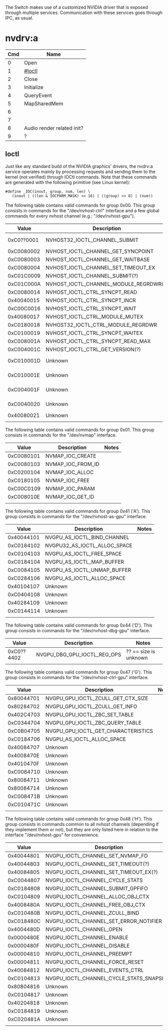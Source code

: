 The Switch makes use of a customized NVIDIA driver that is exposed
through multiple services. Communication with these services goes
through IPC, as usual.

# nvdrv:a

| Cmd | Name                         |
| --- | ---------------------------- |
| 0   | Open                         |
| 1   | [\#Ioctl](#Ioctl "wikilink") |
| 2   | Close                        |
| 3   | Initialize                   |
| 4   | QueryEvent                   |
| 5   | MapSharedMem                 |
| 6   |                              |
| 7   |                              |
| 8   | Audio render related init?   |
| 9   | ?                            |

## Ioctl

Just like any standard build of the NVIDIA graphics' drivers, the
nvdrv:a service operates mainly by processing requests and sending them
to the kernel (not verified) through IOCtl commands. Note that these
commands are generated with the following primitive (see Linux kernel):

`#define _IOC(inout, group, num, len) \`  
`   (inout | ((len & IOCPARM_MASK) << 16) | ((group) << 8) | (num))`

The following table contains valid commands for group 0x00. This group
consists in commands for the "/dev/nvhost-ctrl" interface and a few
global commands for every nvhost channel (e.g.:
"/dev/nvhost-gpu").

| Value      | Description                                | Notes                              |
| ---------- | ------------------------------------------ | ---------------------------------- |
| 0xC0??0001 | NVHOST32\_IOCTL\_CHANNEL\_SUBMIT           | ?? == size is unknown              |
| 0xC0080002 | NVHOST\_IOCTL\_CHANNEL\_GET\_SYNCPOINT     |                                    |
| 0xC0080003 | NVHOST\_IOCTL\_CHANNEL\_GET\_WAITBASE      |                                    |
| 0xC0080004 | NVHOST\_IOCTL\_CHANNEL\_SET\_TIMEOUT\_EX   |                                    |
| 0xC01C0009 | NVHOST\_IOCTL\_CHANNEL\_SUBMIT(?)          |                                    |
| 0xC01C000A | NVHOST\_IOCTL\_CHANNEL\_MODULE\_REGRDWR(?) |                                    |
| 0xC0080014 | NVHOST\_IOCTL\_CTRL\_SYNCPT\_READ          |                                    |
| 0x40040015 | NVHOST\_IOCTL\_CTRL\_SYNCPT\_INCR          |                                    |
| 0xC00C0016 | NVHOST\_IOCTL\_CTRL\_SYNCPT\_WAIT          |                                    |
| 0x40080017 | NVHOST\_IOCTL\_CTRL\_MODULE\_MUTEX         |                                    |
| 0xC0180018 | NVHOST32\_IOCTL\_CTRL\_MODULE\_REGRDWR     |                                    |
| 0xC0100019 | NVHOST\_IOCTL\_CTRL\_SYNCPT\_WAITEX        |                                    |
| 0xC008001A | NVHOST\_IOCTL\_CTRL\_SYNCPT\_READ\_MAX     |                                    |
| 0xC004001C | NVHOST\_IOCTL\_CTRL\_GET\_VERSION(?)       |                                    |
| 0xC010001D | Unknown                                    | NvRmSyncWaitEvent (wait on event?  |
| 0xC010001E | Unknown                                    | NvRmSyncWaitEvent (wait on event?) |
| 0xC004001F | Unknown                                    | NvRmSyncWaitEvent (signal event?)  |
| 0xC0040020 | Unknown                                    | NvRmSyncWaitEvent (signal event?)  |
| 0x40080021 | Unknown                                    | Returns busy?                      |
|            |                                            |                                    |

The following table contains valid commands for group 0x01. This group
consists in commands for the "/dev/nvmap" interface.

| Value      | Description          | Notes |
| ---------- | -------------------- | ----- |
| 0xC0080101 | NVMAP\_IOC\_CREATE   |       |
| 0xC0080103 | NVMAP\_IOC\_FROM\_ID |       |
| 0xC0200104 | NVMAP\_IOC\_ALLOC    |       |
| 0xC0180105 | NVMAP\_IOC\_FREE     |       |
| 0xC00C0109 | NVMAP\_IOC\_PARAM    |       |
| 0xC008010E | NVMAP\_IOC\_GET\_ID  |       |
|            |                      |       |

The following table contains valid commands for group 0x41 ('A'). This
group consists in commands for the "/dev/nvhost-as-gpu" interface.

| Value      | Description                      | Notes |
| ---------- | -------------------------------- | ----- |
| 0x40044101 | NVGPU\_AS\_IOCTL\_BIND\_CHANNEL  |       |
| 0xC0184102 | NVGPU32\_AS\_IOCTL\_ALLOC\_SPACE |       |
| 0xC0104103 | NVGPU\_AS\_IOCTL\_FREE\_SPACE    |       |
| 0xC0184104 | NVGPU\_AS\_IOCTL\_MAP\_BUFFER    |       |
| 0xC0084105 | NVGPU\_AS\_IOCTL\_UNMAP\_BUFFER  |       |
| 0xC0284106 | NVGPU\_AS\_IOCTL\_ALLOC\_SPACE   |       |
| 0x40104107 | Unknown                          |       |
| 0xC0404108 | Unknown                          |       |
| 0x40284109 | Unknown                          |       |
| 0xC0144114 | Unknown                          |       |
|            |                                  |       |

The following table contains valid commands for group 0x44 ('D'). This
group consists in commands for the "/dev/nvhost-dbg-gpu"
interface.

| Value      | Description                      | Notes                 |
| ---------- | -------------------------------- | --------------------- |
| 0xC0??4402 | NVGPU\_DBG\_GPU\_IOCTL\_REG\_OPS | ?? == size is unknown |
|            |                                  |                       |

The following table contains valid commands for group 0x47 ('G'). This
group consists in commands for the "/dev/nvhost-ctrl-gpu" interface.

| Value      | Description                              | Notes |
| ---------- | ---------------------------------------- | ----- |
| 0x80044701 | NVGPU\_GPU\_IOCTL\_ZCULL\_GET\_CTX\_SIZE |       |
| 0x80284702 | NVGPU\_GPU\_IOCTL\_ZCULL\_GET\_INFO      |       |
| 0x402C4703 | NVGPU\_GPU\_IOCTL\_ZBC\_SET\_TABLE       |       |
| 0xC0344704 | NVGPU\_GPU\_IOCTL\_ZBC\_QUERY\_TABLE     |       |
| 0xC0B04705 | NVGPU\_GPU\_IOCTL\_GET\_CHARACTERISTICS  |       |
| 0xC0184706 | NVGPU\_AS\_IOCTL\_ALLOC\_SPACE           |       |
| 0x40084707 | Unknown                                  |       |
| 0x4008470E | Unknown                                  |       |
| 0x4010470F | Unknown                                  |       |
| 0xC0084710 | Unknown                                  |       |
| 0x80084711 | Unknown                                  |       |
| 0x80084714 | Unknown                                  |       |
| 0xC008471B | Unknown                                  |       |
| 0xC010471C | Unknown                                  |       |
|            |                                          |       |

The following table contains valid commands for group 0x48 ('H'). This
group consists in commands common to all nvhost channels (depending if
they implement them or not), but they are only listed here in relation
to the interface "/dev/nvhost-gpu" for convenience.

| Value      | Description                                   | Notes |
| ---------- | --------------------------------------------- | ----- |
| 0x40044801 | NVGPU\_IOCTL\_CHANNEL\_SET\_NVMAP\_FD         |       |
| 0x40044803 | NVGPU\_IOCTL\_CHANNEL\_SET\_TIMEOUT(?)        |       |
| 0x40084805 | NVGPU\_IOCTL\_CHANNEL\_SET\_TIMEOUT\_EX(?)    |       |
| 0xC0044807 | NVGPU\_IOCTL\_CHANNEL\_CYCLE\_STATS           |       |
| 0xC0184808 | NVGPU\_IOCTL\_CHANNEL\_SUBMIT\_GPFIFO         |       |
| 0xC0104809 | NVGPU\_IOCTL\_CHANNEL\_ALLOC\_OBJ\_CTX        |       |
| 0x4008480A | NVGPU\_IOCTL\_CHANNEL\_FREE\_OBJ\_CTX         |       |
| 0xC010480B | NVGPU\_IOCTL\_CHANNEL\_ZCULL\_BIND            |       |
| 0xC018480C | NVGPU\_IOCTL\_CHANNEL\_SET\_ERROR\_NOTIFIER   |       |
| 0x4004480D | NVGPU\_IOCTL\_CHANNEL\_OPEN                   |       |
| 0x0000480E | NVGPU\_IOCTL\_CHANNEL\_ENABLE                 |       |
| 0x0000480F | NVGPU\_IOCTL\_CHANNEL\_DISABLE                |       |
| 0x00004810 | NVGPU\_IOCTL\_CHANNEL\_PREEMPT                |       |
| 0x00004811 | NVGPU\_IOCTL\_CHANNEL\_FORCE\_RESET           |       |
| 0x40084812 | NVGPU\_IOCTL\_CHANNEL\_EVENTS\_CTRL           |       |
| 0xC0104813 | NVGPU\_IOCTL\_CHANNEL\_CYCLE\_STATS\_SNAPSHOT |       |
| 0x80804816 | Unknown                                       |       |
| 0xC0104817 | Unknown                                       |       |
| 0x40204818 | Unknown                                       |       |
| 0xC0184819 | Unknown                                       |       |
| 0xC020481A | Unknown                                       |       |
|            |                                               |       |
